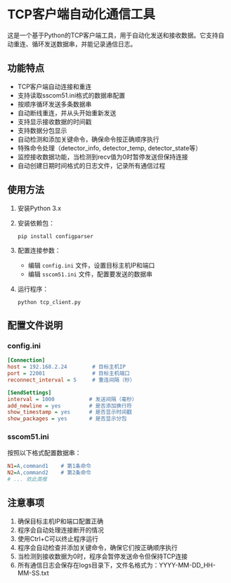 # TCP客户端自动化通信工具

这是一个基于Python的TCP客户端工具，用于自动化发送和接收数据。它支持自动重连、循环发送数据串，并能记录通信日志。

## 功能特点

- TCP客户端自动连接和重连
- 支持读取sscom51.ini格式的数据串配置
- 按顺序循环发送多条数据串
- 自动断线重连，并从头开始重新发送
- 支持显示接收数据的时间戳
- 支持数据分包显示
- 自动检测和添加关键命令，确保命令按正确顺序执行
- 特殊命令处理（detector_info, detector_temp, detector_state等）
- 监控接收数据功能，当检测到recv值为0时暂停发送但保持连接
- 自动创建日期时间格式的日志文件，记录所有通信过程

## 使用方法

1. 安装Python 3.x
2. 安装依赖包：
   ```
   pip install configparser
   ```

3. 配置连接参数：
   - 编辑 `config.ini` 文件，设置目标主机IP和端口
   - 编辑 `sscom51.ini` 文件，配置要发送的数据串

4. 运行程序：
   ```
   python tcp_client.py
   ```

## 配置文件说明

### config.ini

```ini
[Connection]
host = 192.168.2.24        # 目标主机IP
port = 22001               # 目标主机端口
reconnect_interval = 5     # 重连间隔（秒）

[SendSettings]
interval = 1000           # 发送间隔（毫秒）
add_newline = yes         # 是否添加换行符
show_timestamp = yes      # 是否显示时间戳
show_packages = yes       # 是否显示分包
```

### sscom51.ini

按照以下格式配置数据串：
```ini
N1=A,command1    # 第1条命令
N2=A,command2    # 第2条命令
# ... 依此类推
```

## 注意事项

1. 确保目标主机IP和端口配置正确
2. 程序会自动处理连接断开的情况
3. 使用Ctrl+C可以终止程序运行
4. 程序会自动检查并添加关键命令，确保它们按正确顺序执行
5. 当检测到接收数据为0时，程序会暂停发送命令但保持TCP连接
6. 所有通信日志会保存在logs目录下，文件名格式为：YYYY-MM-DD_HH-MM-SS.txt